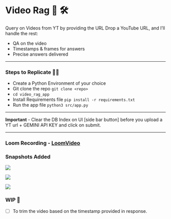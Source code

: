 # Video Rag 🎥 🛠️

Query on Videos from YT by providing the URL
Drop a YouTube URL, and I’ll handle the rest:

- QA on the video
- Timestamps & frames for answers
- Precise answers delivered

---

### Steps to Replicate 👨‍💻

- Create a Python Environment of your choice
- Git clone the repo `git clone <repo>`
- `cd video_rag_app`
- Install Requirements file `pip install -r requirements.txt`
- Run the app file `python3 src/app.py`

---

**Important** - Clear the DB Index on UI [side bar button] before you upload a YT url + GEMINI API KEY and click on submit.

---

### Loom Recording - [LoomVideo](https://www.loom.com/share/c0b4aa38a47e456288c9876d7b260b93?sid=0ccaa690-f8b6-4a34-9537-fbc22d1ef9e9)

### Snapshots Added

![](/VideoRAG-System/img/2.png)

![](/VideoRAG-System/img/3.png)

![](/VideoRAG-System/img/4.png)

### WIP 🚧

- [ ] To trim the video based on the timestamp provided in response.

